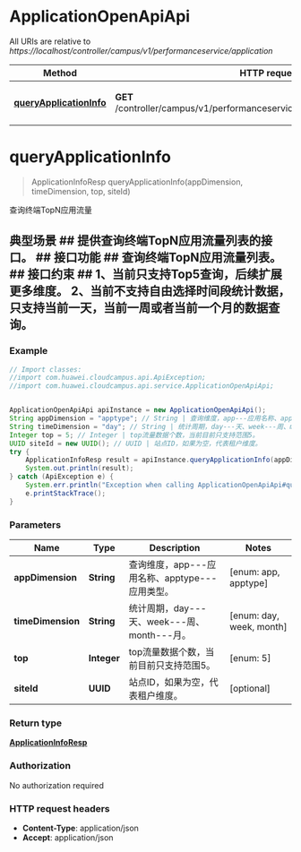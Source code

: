 # ApplicationOpenApiApi

All URIs are relative to *https://localhost/controller/campus/v1/performanceservice/application*

Method | HTTP request | Description
------------- | ------------- | -------------
[**queryApplicationInfo**](ApplicationOpenApiApi.md#queryApplicationInfo) | **GET** /controller/campus/v1/performanceservice/application/apptraffic/topapp | 查询终端TopN应用流量


<a name="queryApplicationInfo"></a>
# **queryApplicationInfo**
> ApplicationInfoResp queryApplicationInfo(appDimension, timeDimension, top, siteId)

查询终端TopN应用流量

## 典型场景 ##    提供查询终端TopN应用流量列表的接口。           ## 接口功能 ##    查询终端TopN应用流量列表。 ## 接口约束 ##    1、当前只支持Top5查询，后续扩展更多维度。    2、当前不支持自由选择时间段统计数据，只支持当前一天，当前一周或者当前一个月的数据查询。     

### Example
```java
// Import classes:
//import com.huawei.cloudcampus.api.ApiException;
//import com.huawei.cloudcampus.api.service.ApplicationOpenApiApi;


ApplicationOpenApiApi apiInstance = new ApplicationOpenApiApi();
String appDimension = "apptype"; // String | 查询维度，app---应用名称、apptype---应用类型。
String timeDimension = "day"; // String | 统计周期，day---天、week---周、month---月。
Integer top = 5; // Integer | top流量数据个数，当前目前只支持范围5。
UUID siteId = new UUID(); // UUID | 站点ID，如果为空，代表租户维度。
try {
    ApplicationInfoResp result = apiInstance.queryApplicationInfo(appDimension, timeDimension, top, siteId);
    System.out.println(result);
} catch (ApiException e) {
    System.err.println("Exception when calling ApplicationOpenApiApi#queryApplicationInfo");
    e.printStackTrace();
}
```

### Parameters

Name | Type | Description  | Notes
------------- | ------------- | ------------- | -------------
 **appDimension** | **String**| 查询维度，app---应用名称、apptype---应用类型。 | [enum: app, apptype]
 **timeDimension** | **String**| 统计周期，day---天、week---周、month---月。 | [enum: day, week, month]
 **top** | **Integer**| top流量数据个数，当前目前只支持范围5。 | [enum: 5]
 **siteId** | **UUID**| 站点ID，如果为空，代表租户维度。 | [optional]

### Return type

[**ApplicationInfoResp**](ApplicationInfoResp.md)

### Authorization

No authorization required

### HTTP request headers

 - **Content-Type**: application/json
 - **Accept**: application/json

